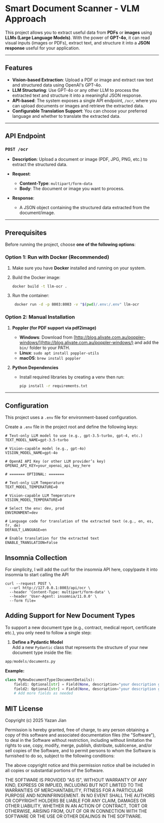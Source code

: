 # Smart Document Scanner - VLM Approach

This project allows you to extract useful data from **PDFs** or **images** using **LLMs (Large Language Models)**. With the power of **GPT-4o**, it can read visual inputs (images or PDFs), extract text, and structure it into a **JSON response** useful for your application.

---

## Features

- **Vision-based Extraction**: Upload a PDF or image and extract raw text and structured data using OpenAI's GPT-4o.
- **LLM Structuring**: Use GPT-4o or any other LLM to process the extracted text and structure it into a meaningful JSON response.
- **API-based**: The system exposes a single API endpoint, `/ocr`, where you can upload documents or images and retrieve the extracted data.
- **Configurable Translation Support**: You can choose your preferred language and whether to translate the extracted data.

---

## API Endpoint

### `POST /ocr`

- **Description**: Upload a document or image (PDF, JPG, PNG, etc.) to extract the structured data.
- **Request**:
  - **Content-Type**: `multipart/form-data`
  - **Body**: The document or image you want to process.
  
- **Response**:
  - A JSON object containing the structured data extracted from the document/image.

---

## Prerequisites

Before running the project, choose **one of the following options**:

### Option 1: Run with Docker (Recommended)

1. Make sure you have **Docker** installed and running on your system.
2. Build the Docker image:

   ```bash
   docker build -t llm-ocr .
   ```
3. Run the container:
   ```bash
    docker run -d -p 8003:8003 -v "$(pwd)/.env:/.env" llm-ocr
   ```

### Option 2: Manual Installation

1. **Poppler (for PDF support via pdf2image)**

   - **Windows**: Download from [http://blog.alivate.com.au/poppler-windows/](http://blog.alivate.com.au/poppler-windows/) and add the `bin/` folder to your PATH.
   - **Linux**: `sudo apt install poppler-utils`
   - **macOS**: `brew install poppler`

2. **Python Dependencies**

   - Install required libraries by creating a venv then run:

     ```bash
     pip install -r requirements.txt
     ```

---

## Configuration

This project uses a `.env` file for environment-based configuration.

Create a `.env` file in the project root and define the following keys:

```env
# Text-only LLM model to use (e.g., gpt-3.5-turbo, gpt-4, etc.)
TEXT_MODEL_NAME=gpt-3.5-turbo

# Vision-capable model (e.g., gpt-4o)
VISION_MODEL_NAME=gpt-4o

# OpenAI API Key (or other LLM provider’s key)
OPENAI_API_KEY=your_openai_api_key_here

# ======= OPTIONAL: =======

# Text-only LLM Temperature
TEXT_MODEL_TEMPERATURE=0

# Vision-capable LLM Temperature
VISION_MODEL_TEMPERATURE=0

# Select the env: dev, prod
ENVIRONMENT=dev

# Language code for translation of the extracted text (e.g., en, es, fr, de)
DEFAULT_LANGUAGE=en

# Enable translation for the extracted text
ENABLE_TRANSLATION=False
```

## Insomnia Collection
For simplicity, I will add the curl for the insomnia API here, copy/paste it into insomnia to start calling the API
```commandline
curl --request POST \
  --url http://127.0.0.1:8003/api/ocr \
  --header 'Content-Type: multipart/form-data' \
  --header 'User-Agent: insomnia/11.0.0' \
  --form file=
```

## Adding Support for New Document Types

To support a new document type (e.g., contract, medical report, certificate  etc.), you only need to follow a single step:

1. **Define a Pydantic Model**  
   Add a new `Pydantic` class that represents the structure of your new document type inside the file:

```python
app/models/documents.py
```

**Example:**
```python
class MyNewDocumentType(DocumentDetails):
    field1: Optional[str] = Field(None, description="your description goes here")
    field2: Optional[str] = Field(None, description="your description goes here")
    # Add more fields as needed
```

## MIT License

Copyright (c) 2025 Yazan Jian

Permission is hereby granted, free of charge, to any person obtaining a copy
of this software and associated documentation files (the "Software"), to deal
in the Software without restriction, including without limitation the rights
to use, copy, modify, merge, publish, distribute, sublicense, and/or sell
copies of the Software, and to permit persons to whom the Software is
furnished to do so, subject to the following conditions:

The above copyright notice and this permission notice shall be included in all
copies or substantial portions of the Software.

THE SOFTWARE IS PROVIDED "AS IS", WITHOUT WARRANTY OF ANY KIND, EXPRESS OR
IMPLIED, INCLUDING BUT NOT LIMITED TO THE WARRANTIES OF MERCHANTABILITY,
FITNESS FOR A PARTICULAR PURPOSE AND NONINFRINGEMENT. IN NO EVENT SHALL THE
AUTHORS OR COPYRIGHT HOLDERS BE LIABLE FOR ANY CLAIM, DAMAGES OR OTHER
LIABILITY, WHETHER IN AN ACTION OF CONTRACT, TORT OR OTHERWISE, ARISING FROM,
OUT OF OR IN CONNECTION WITH THE SOFTWARE OR THE USE OR OTHER DEALINGS IN THE
SOFTWARE.
